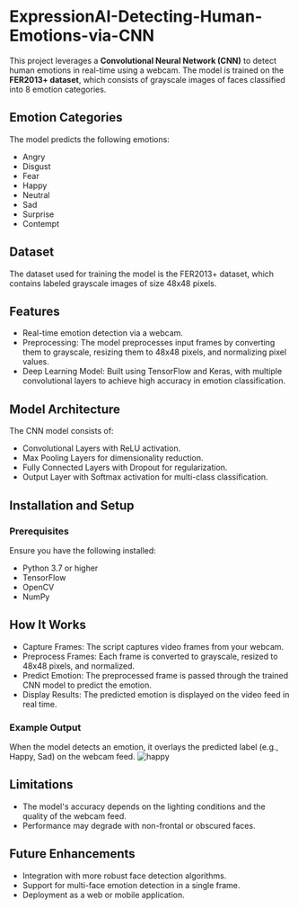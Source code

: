 # ExpressionAI-Detecting-Human-Emotions-via-CNN
This project leverages a **Convolutional Neural Network (CNN)** to detect human emotions in real-time using a webcam. The model is trained on the **FER2013+ dataset**, which consists of grayscale images of faces classified into 8 emotion categories.

## Emotion Categories
The model predicts the following emotions:

+ Angry
+ Disgust
+ Fear
+ Happy
+ Neutral
+ Sad
+ Surprise
+ Contempt

## Dataset
The dataset used for training the model is the FER2013+ dataset, which contains labeled grayscale images of size 48x48 pixels.

## Features
+ Real-time emotion detection via a webcam.
+ Preprocessing: The model preprocesses input frames by converting them to grayscale, resizing them to 48x48 pixels, and normalizing pixel values.
+ Deep Learning Model: Built using TensorFlow and Keras, with multiple convolutional layers to achieve high accuracy in emotion classification.

## Model Architecture
The CNN model consists of:

+ Convolutional Layers with ReLU activation.
+ Max Pooling Layers for dimensionality reduction.
+ Fully Connected Layers with Dropout for regularization.
+ Output Layer with Softmax activation for multi-class classification.

## Installation and Setup
### Prerequisites
Ensure you have the following installed:

+ Python 3.7 or higher
+ TensorFlow
+ OpenCV
+ NumPy

## How It Works
+ Capture Frames: The script captures video frames from your webcam.
+ Preprocess Frames: Each frame is converted to grayscale, resized to 48x48 pixels, and normalized.
+ Predict Emotion: The preprocessed frame is passed through the trained CNN model to predict the emotion.
+ Display Results: The predicted emotion is displayed on the video feed in real time.

### Example Output
When the model detects an emotion, it overlays the predicted label (e.g., Happy, Sad) on the webcam feed.
![happy](https://github.com/user-attachments/assets/585466b6-7133-4fd2-afd4-46299fd5d288)



## Limitations
+ The model's accuracy depends on the lighting conditions and the quality of the webcam feed.
+ Performance may degrade with non-frontal or obscured faces.

## Future Enhancements
+ Integration with more robust face detection algorithms.
+ Support for multi-face emotion detection in a single frame.
+ Deployment as a web or mobile application.
